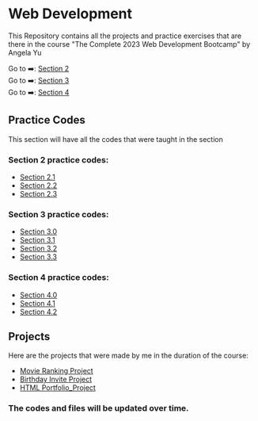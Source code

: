 # Web Development
 
This Repository contains all the projects and practice exercises that are there in the course "The Complete 2023 Web Development Bootcamp" by Angela Yu

Go to ➡️: [Section 2](./Section_2/)<br />
Go to ➡️: [Section 3](./Section_3/)<br />
Go to ➡️: [Section 4](./Section_4/)<br />

## Practice Codes

This section will have all the codes that were taught in the section

### Section 2 practice codes:

- [Section 2.1](./Section_2/2.1_Heading_Element/index.html) <br />
- [Section 2.2](./Section_2/2.2_Paragraph_Element/index.html) <br />
- [Section 2.3](./Section_2/2.3_Void_Elements/index.html) <br />

### Section 3 practice codes:

- [Section 3.0](./Section_3/3.0_List_Elements/index.html) <br />
- [Section 3.1](./Section_3/3.1_Nesting_and_Indentation/index.html) <br />
- [Section 3.2](./Section_3/3.2_Anchor_Elements/index.html) <br />
- [Section 3.3](./Section_3/3.3_Image_Elements/index.html) <br />

### Section 4 practice codes:

- [Section 4.0](./Section_4/4.0_File_Paths/Folder0/Folder3/index.html) <br />
- [Section 4.1](./Section_4/4.1_Webpages/index.html) <br />
- [Section 4.2](./Section_4/4.2_HTML_Boiler_Plate/index.html) <br />

## Projects

Here are the projects that were made by me in the duration of the course:

- [Movie Ranking Project](./Section_2/2.4_Movie_Ranking_Project/index.html) <br />
- [Birthday Invite Project](./Section_3/3.4_Birthday_Invite_Project/index.html) <br />
- [HTML Portfolio_Project](./Section_4/4.3_HTML_Porfolio_Project/index.html) <br />

### The codes and files will be updated over time.
